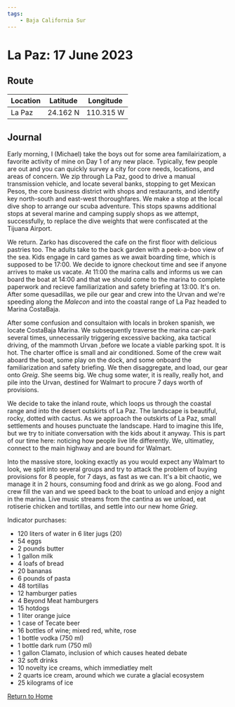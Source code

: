 ```yaml
---
tags:
    - Baja California Sur
---
```


# La Paz: 17 June 2023

## Route

| Location | Latitude | Longitude |
|--|--|--|
| La Paz | 24.162 N | 110.315 W |

## Journal

Early morning, I (Michael) take the boys out for some area familairizatiom, a favorite activity of mine on Day 1 of any new place. Typically, few people are out and you can quickly survey a city for core needs, locations, and areas of concern. We zip through La Paz, good to drive a manual transmission vehicle, and locate several banks, stopping to get Mexican Pesos, the core business district with shops and restaurants, and identify key north-south and east-west thoroughfares. We make a stop at the local dive shop to arrange our scuba adventure. This stops spawns additional stops at several marine and camping supply shops as we attempt, successfully, to replace the dive weights that were confiscated at the Tijuana Airport.

We return. Zarko has discovered the cafe on the first floor with delicious pastries too. The adults take to the back garden with a peek-a-boo view of the sea. Kids engage in card games as we await boarding time, which is supposed to be 17:00. We decide to ignore checkout time and see if anyone arrives to make us vacate. At 11:00 the marina calls and informs us we can board the boat at 14:00 and that we should come to the marina to complete paperwork and recieve familiarization and safety briefing at 13:00. It's on. After some quesadillas, we pile our gear and crew into the Urvan and we're speeding along the _Malecon_ and into the coastal range of La Paz headed to Marina CostaBaja.

After some confusion and consultaion with locals in broken spanish, we locate CostaBaja Marina. We subsequently traverse the marina car-park several times, unnecessarily triggering excessive backing, aka tactical driving, of the mammoth Urvan ,before we locate a viable parking spot. It is hot. The charter office is small and air conditioned. Some of the crew wait aboard the boat, some play on the dock, and some onboard the familiarization and safety briefing. We then disaggregate, and load, our gear onto _Greig_. She seems big. We chug some water, it is really, really hot, and pile into the Urvan, destined for Walmart to procure 7 days worth of provisions.

We decide to take the inland route, which loops us through the coastal range and into the desert outskirts of La Paz. The landscape is beautiful, rocky, dotted with cactus. As we approach the outskirts of La Paz, small settlements and houses punctuate the landscape. Hard to imagine this life, but we try to initiate conversation with the kids about it anyway. This is part of our time here: noticing how people live life differently. We, ultimatley, connect to the main highway and are bound for Walmart.

Into the massive store, looking exactly as you would expect any Walmart to look, we split into several groups and try to attack the problem of buying provisions for 8 people, for 7 days, as fast as we can. It's a bit chaotic, we manage it in 2 hours, consuming food and drink as we go along. Food and crew fill the van and we speed back to the boat to unload and enjoy a night in the marina. Live music streams from the cantina as we unload, eat rotiserie chicken and tortillas, and settle into our new home _Grieg_. 

Indicator purchases:

- 120 liters of water in 6 liter jugs (20)
- 54 eggs
- 2 pounds butter
- 1 gallon milk
- 4 loafs of bread
- 20 bananas
- 6 pounds of pasta
- 48 tortillas
- 12 hamburger paties
- 4 Beyond Meat hamburgers
- 15 hotdogs
- 1 liter orange juice
- 1 case of Tecate beer
- 16 bottles of wine; mixed red, white, rose
- 1 bottle vodka (750 ml)
- 1 bottle dark rum (750 ml)
- 1 gallon Clamato, inclusion of which causes heated debate
- 32 soft drinks
- 10 novelty ice creams, which immediatley melt
- 2 quarts ice cream, around which we curate a glacial ecosystem
- 25 kilograms of ice

<!--- Below is navigation to home --->
 [Return to Home](index.md)